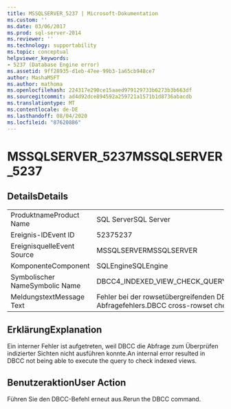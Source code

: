 ```yaml
---
title: MSSQLSERVER_5237 | Microsoft-Dokumentation
ms.custom: ''
ms.date: 03/06/2017
ms.prod: sql-server-2014
ms.reviewer: ''
ms.technology: supportability
ms.topic: conceptual
helpviewer_keywords:
- 5237 (Database Engine error)
ms.assetid: 9ff28935-d1eb-47ee-99b3-1a65cb948ce7
author: MashaMSFT
ms.author: mathoma
ms.openlocfilehash: 224317e290ce15aaed979129733b6273b3b663df
ms.sourcegitcommit: ad4d92dce894592a259721a1571b1d8736abacdb
ms.translationtype: MT
ms.contentlocale: de-DE
ms.lasthandoff: 08/04/2020
ms.locfileid: "87620886"
---
```

# <a name="mssqlserver_5237"></a><span data-ttu-id="3f390-102">MSSQLSERVER_5237</span><span class="sxs-lookup"><span data-stu-id="3f390-102">MSSQLSERVER_5237</span></span>
    
## <a name="details"></a><span data-ttu-id="3f390-103">Details</span><span class="sxs-lookup"><span data-stu-id="3f390-103">Details</span></span>  
  
|||  
|-|-|  
|<span data-ttu-id="3f390-104">Produktname</span><span class="sxs-lookup"><span data-stu-id="3f390-104">Product Name</span></span>|<span data-ttu-id="3f390-105">SQL Server</span><span class="sxs-lookup"><span data-stu-id="3f390-105">SQL Server</span></span>|  
|<span data-ttu-id="3f390-106">Ereignis-ID</span><span class="sxs-lookup"><span data-stu-id="3f390-106">Event ID</span></span>|<span data-ttu-id="3f390-107">5237</span><span class="sxs-lookup"><span data-stu-id="3f390-107">5237</span></span>|  
|<span data-ttu-id="3f390-108">Ereignisquelle</span><span class="sxs-lookup"><span data-stu-id="3f390-108">Event Source</span></span>|<span data-ttu-id="3f390-109">MSSQLSERVER</span><span class="sxs-lookup"><span data-stu-id="3f390-109">MSSQLSERVER</span></span>|  
|<span data-ttu-id="3f390-110">Komponente</span><span class="sxs-lookup"><span data-stu-id="3f390-110">Component</span></span>|<span data-ttu-id="3f390-111">SQLEngine</span><span class="sxs-lookup"><span data-stu-id="3f390-111">SQLEngine</span></span>|  
|<span data-ttu-id="3f390-112">Symbolischer Name</span><span class="sxs-lookup"><span data-stu-id="3f390-112">Symbolic Name</span></span>|<span data-ttu-id="3f390-113">DBCC4_INDEXED_VIEW_CHECK_QUERY_FAILED_NO_ERRORCODE</span><span class="sxs-lookup"><span data-stu-id="3f390-113">DBCC4_INDEXED_VIEW_CHECK_QUERY_FAILED_NO_ERRORCODE</span></span>|  
|<span data-ttu-id="3f390-114">Meldungstext</span><span class="sxs-lookup"><span data-stu-id="3f390-114">Message Text</span></span>|<span data-ttu-id="3f390-115">Fehler bei der rowsetübergreifenden DBCC-Überprüfung für das 'NAME'-Objekt (Objekt-ID O_ID) aufgrund eines internen Abfragefehlers.</span><span class="sxs-lookup"><span data-stu-id="3f390-115">DBCC cross-rowset check failed for object 'NAME' (object ID O_ID) due to an internal query error.</span></span>|  
  
## <a name="explanation"></a><span data-ttu-id="3f390-116">Erklärung</span><span class="sxs-lookup"><span data-stu-id="3f390-116">Explanation</span></span>  
 <span data-ttu-id="3f390-117">Ein interner Fehler ist aufgetreten, weil DBCC die Abfrage zum Überprüfen indizierter Sichten nicht ausführen konnte.</span><span class="sxs-lookup"><span data-stu-id="3f390-117">An internal error resulted in DBCC not being able to execute the query to check indexed views.</span></span>  
  
## <a name="user-action"></a><span data-ttu-id="3f390-118">Benutzeraktion</span><span class="sxs-lookup"><span data-stu-id="3f390-118">User Action</span></span>  
 <span data-ttu-id="3f390-119">Führen Sie den DBCC-Befehl erneut aus.</span><span class="sxs-lookup"><span data-stu-id="3f390-119">Rerun the DBCC command.</span></span>  
  
  
